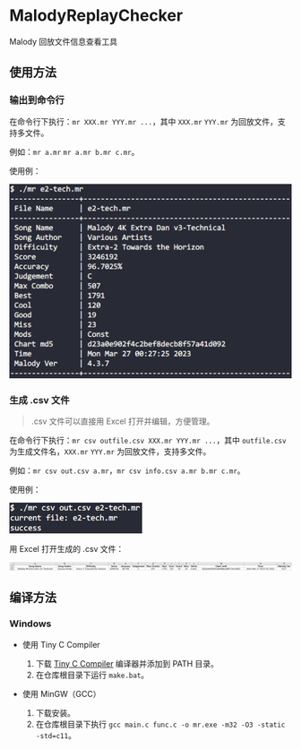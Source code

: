 # MalodyReplayChecker

Malody 回放文件信息查看工具

## 使用方法

### 输出到命令行

在命令行下执行：`mr XXX.mr YYY.mr ...`，其中 `XXX.mr` `YYY.mr` 为回放文件，支持多文件。

例如：`mr a.mr` `mr a.mr b.mr c.mr`。

使用例：

![](mr.png)

### 生成 .csv 文件

> .csv 文件可以直接用 Excel 打开并编辑，方便管理。

在命令行下执行：`mr csv outfile.csv XXX.mr YYY.mr ...`，其中 `outfile.csv` 为生成文件名，`XXX.mr` `YYY.mr` 为回放文件，支持多文件。

例如：`mr csv out.csv a.mr`，`mr csv info.csv a.mr b.mr c.mr`。

使用例：

![](csv.png)

用 Excel 打开生成的 .csv 文件：

![](excel.png)

## 编译方法

### Windows

* 使用 Tiny C Compiler
    1. 下载 [Tiny C Compiler](https://bellard.org/tcc/) 编译器并添加到 PATH 目录。
    2. 在仓库根目录下运行 `make.bat`。

* 使用 MinGW（GCC）
    1. 下载安装。
    2. 在仓库根目录下执行 `gcc main.c func.c -o mr.exe -m32 -O3 -static -std=c11`。
